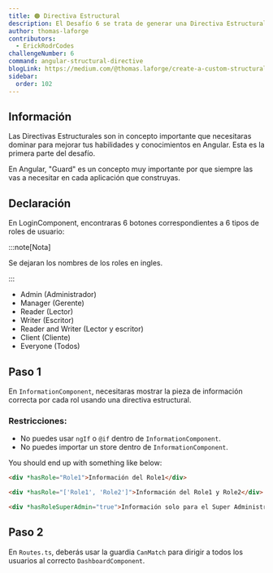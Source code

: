 ```yaml
---
title: 🟠 Directiva Estructural
description: El Desafío 6 se trata de generar una Directiva Estructural que manipule los permisos
author: thomas-laforge
contributors:
  - ErickRodrCodes
challengeNumber: 6
command: angular-structural-directive
blogLink: https://medium.com/@thomas.laforge/create-a-custom-structural-directive-to-manage-permissions-like-a-pro-11a1acad30ad
sidebar:
  order: 102
---
```


## Información

Las Directivas Estructurales son in concepto importante que necesitaras dominar para mejorar tus habilidades y conocimientos en Angular. Esta es la primera parte del desafío.

En Angular, "Guard" es un concepto muy importante por que siempre las vas a necesitar en cada aplicación que construyas.

## Declaración

En LoginComponent, encontraras 6 botones correspondientes a 6 tipos de roles de usuario:

:::note[Nota]

Se dejaran los nombres de los roles en ingles.

:::

- Admin (Administrador)
- Manager (Gerente)
- Reader (Lector)
- Writer (Escritor)
- Reader and Writer (Lector y escritor)
- Client (Cliente)
- Everyone (Todos)

## Paso 1

En `InformationComponent`, necesitaras mostrar la pieza de información correcta por cada rol usando una directiva estructural.

### Restricciones:

- No puedes usar `ngIf` o `@if` dentro de `InformationComponent`.
- No puedes importar un store dentro de `InformationComponent`.

You should end up with something like below:

```html
<div *hasRole="Role1">Información del Role1</div>
```

```html
<div *hasRole="['Role1', 'Role2']">Información del Role1 y Role2</div>
```

```html
<div *hasRoleSuperAdmin="true">Información solo para el Super Administrador</div>
```

## Paso 2

En `Routes.ts`, deberás usar la guardia `CanMatch` para dirigir a todos los usuarios al correcto `DashboardComponent`.
